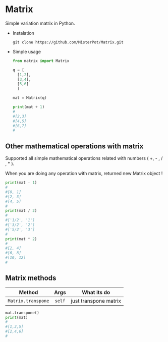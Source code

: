 # Matrix

Simple variation matrix in Python.
* Instalation
    
      git clone https://github.com/MisterPot/Matrix.git


* Simple usage

  ```python
  from matrix import Matrix
  
  q = [
    [1,2],
    [3,4],
    [5,6]
    ]
  
  mat = Matrix(q)
  
  print(mat + 1)   
  #
  #[2,3]
  #[4,5]
  #[6,7]
  # 
  ```

## Other mathematical operations with matrix

  Supported all simple mathematical operations related with numbers
  ( +, - , / , * ).

  When you are doing any operation with matrix, returned new Matrix object !

  
  
  ```python
  print(mat - 1)
  #
  #[0, 1]
  #[2, 3]
  #[4, 5]
  #
  print(mat / 2)
  #
  #['1/2', '1']
  #['3/2', '2']
  #['5/2', '3']
  #
  print(mat * 2)
  #
  #[2, 4]
  #[6, 8]
  #[10, 12]
  #
  ```

## Matrix methods

  | Method | Args | What its do |
  |:-----------:|:-------:|:--------:|
  |`Matrix.transpone`| `self` | just transpone matrix |
  

  ```python
  mat.transpone()
  print(mat)
  #
  #[1,3,5]
  #[2,4,6]
  #
  ```